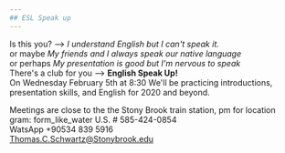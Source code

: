 ```yaml
---
## ESL Speak up
---
```

Is this you? --> *I understand English but I can't speak it.*   
or maybe *My friends and I always speak our native language*   
or perhaps *My presentation is good but I'm nervous to speak*   
There's a club for you --> **English Speak Up!**  
On Wednesday February 5th at 8:30 
We'll be practicing introductions, presentation skills, and English for 2020 and beyond.

Meetings are close to the the Stony Brook train station, pm for location  
gram: form_like_water
U.S. # 585-424-0854   
WatsApp +90534 839 5916   
Thomas.C.Schwartz@Stonybrook.edu

